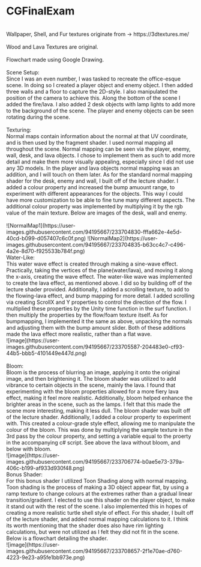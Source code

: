 # CGFinalExam
<br>
Wallpaper, Shell, and Fur textures originate from -> https://3dtextures.me/ <br>
<br>
Wood and Lava Textures are original. <br>
<br>
Flowchart made using Google Drawing. <br>
<br>
Scene Setup:<br>
Since I was an even number, I was tasked to recreate the office-esque scene. In doing so I created a player object and enemy object. I then added three walls and a floor to capture the 2D-style. I also manipulated the position of the camera to achieve this. Along the bottom of the scene I added the fire/lava. I also added 2 desk objects with lamp lights to add more to the background of the scene. The player and enemy objects can be seen rotating during the scene. <br>
<br>
Texturing: <br>
Normal maps contain information about the normal at that UV coordinate, and is then used by the fragment shader. I used normal mapping all throughout the scene. Normal mapping can be seen via the player, enemy, wall, desk, and lava objects. I chose to implement them as such to add more detail and make them more visually appealing, especially since I did not use any 3D models. In the player and lava objects normal mapping was an addition, and I will touch on them later. As for the standard normal mapping shader for the desk, enemy and wall, I built off of the lecture shader. I added a colour property and increased the bump amuount range, to experiment with different appearances for the objects. This way I could have more customization to be able to fine tune many different aspects. The additional colour property was implemented by multiplying it by the rgb value of the main texture. Below are images of the desk, wall and enemy. <br>
<br>
![NormalMap1](https://user-images.githubusercontent.com/94195667/233704830-fffa662e-4e5d-40cd-b099-d057407c6c0f.png)
![NormalMap2](https://user-images.githubusercontent.com/94195667/233704835-b63cc4c7-c496-4a2e-8d70-f925533b784f.png)
<br>
Water-Like: <br>
This water wave effect is created through making a sine-wave effect. Practically, taking the vertices of the plane(water/lava), and moving it along the x-axis, creating the wave effect. The water-like wave was implemented to create the lava effect, as mentioned above. I did so by building off of the lecture shader provided. Additionally, I added a scrolling texture, to add to the flowing-lava effect, and bump mapping for more detail. I added scrolling via creating ScrollX and Y properties to control the direction of the flow. I multiplied these properties by the Unity time function in the surf function. I then multiply the properties by the flow/foam texture itself. As for bumpmapping, I implemented it the same as above, unpacking the normals and adjusting them with the bump amount slider. Both of these additions made the lava effect more realistic, rather than a flat wave. <br>
![image](https://user-images.githubusercontent.com/94195667/233705587-204483e0-cf93-44b5-bbb5-4101449e447d.png) <br>
<br>
Bloom: <br>
Bloom is the process of blurring an image, applying it onto the original image, and then brightening it. The bloom shader was utilized to add vibrance to certain objects in the scene, mainly the lava. I found that experimenting with the bloom properties allowed for a more fiery lava effect, making it feel more realistic. Additionally, bloom helped enhance the brighter areas in the scene, such as the lamps. I felt that this made the scene more interesting, making it less dull. The bloom shader was built off of the lecture shader. Additionally, I added a colour property to experiment with. This created a colour-grade style effect, allowing me to manipulate the colour of the bloom. This was done by multiplying the sample texture in the 3rd pass by the colour property, and setting a variable equal to the proerty in the accompanying c# script. See above the lava without bloom, and below with bloom. <br>
![image](https://user-images.githubusercontent.com/94195667/233706774-b0ae5e73-379a-406c-b199-af933d930f48.png)
<br>
Bonus Shader: <br>
For this bonus shader I utilized Toon Shading along with normal mapping. Toon shading is the process of making a 3D object appear flat, by using a ramp texture to change colours at the extremes rather than a gradual linear transition/gradient. I elected to use this shader on the player object, to make it stand out with the rest of the scene. I also implemented this in hopes of creating a more realistic turtle shell style of effect. For this shader, I built off of the lecture shader, and added normal mapping calculations to it. I think its worth mentioning that the shader does also have rim lighting calculations, but were not utilized as I felt they did not fit in the scene. Below is a flowchart detailing the shader. <br>
![image](https://user-images.githubusercontent.com/94195667/233708657-2f1e70ae-d760-4223-9e23-a95fe1bb973e.png)
<br>



